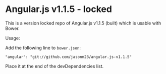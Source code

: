 # Angular.js v1.1.5 - locked

This is a version locked repo of Angular.js v1.1.5 (built) which is usable with Bower.

Usage:

Add the following line to `bower.json`:

    "angular": "git://github.com/jasonm23/angular.js-v1.1.5"

Place it at the end of the devDependencies list.

